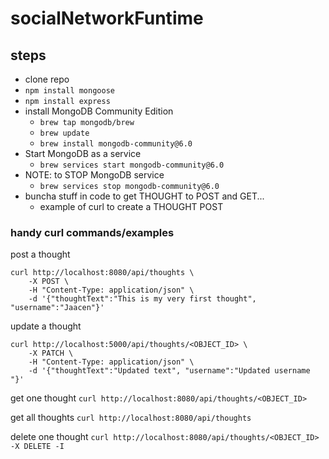 # socialNetworkFuntime

## steps
- clone repo
- `npm install mongoose`
- `npm install express`
- install MongoDB Community Edition
    - `brew tap mongodb/brew`
    - `brew update`
    - `brew install mongodb-community@6.0`
- Start MongoDB as a service
    - `brew services start mongodb-community@6.0`
- NOTE: to STOP MongoDB service
    - `brew services stop mongodb-community@6.0`
- buncha stuff in code to get THOUGHT to POST and GET...
    - example of curl to create a THOUGHT POST


### handy curl commands/examples
post a thought
```
curl http://localhost:8080/api/thoughts \
    -X POST \
    -H "Content-Type: application/json" \
    -d '{"thoughtText":"This is my very first thought", "username":"Jaacen"}'
```

update a thought
```
curl http://localhost:5000/api/thoughts/<OBJECT_ID> \
    -X PATCH \
    -H "Content-Type: application/json" \
    -d '{"thoughtText":"Updated text", "username":"Updated username "}'
```

get one thought
`curl http://localhost:8080/api/thoughts/<OBJECT_ID>`

get all thoughts
`curl http://localhost:8080/api/thoughts`

delete one thought
`curl http://localhost:8080/api/thoughts/<OBJECT_ID> -X DELETE -I`


